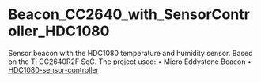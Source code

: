 # Beacon_CC2640_with_SensorController_HDC1080
Sensor beacon with the HDC1080 temperature and humidity sensor. 
Based on the Ti CC2640R2F SoC.
The project used:
•	Micro Eddystone Beacon
•	[HDC1080-sensor-controller](https://github.com/osnatos/HDC1080-sensor-controller)

